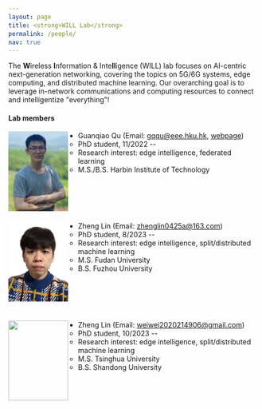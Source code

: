 ```yaml
---
layout: page
title: <strong>WILL Lab</strong>
permalink: /people/
nav: true
---
```


The <strong>W</strong>ireless <strong>I</strong>nformation & Inte<strong>ll</strong>igence (WILL) lab focuses on AI-centric next-generation networking, covering the topics on 5G/6G systems, edge computing, and distributed machine learning. Our overarching goal is to leverage in-network communications and computing resources to connect and intelligentize "everything"!

#### Lab members

<img src = "../assets/img/Guanqiao_Qu.JPG" align = "left" width = "120" height="160" style="margin-right: 20px;">

- Guanqiao Qu (Email: gqqu@eee.hku.hk, [webpage](https://guanqiaoqu.com/))
  - PhD student, 11/2022 -- 
  - Research interest: edge intelligence, federated learning
  - M.S./B.S. Harbin Institute of Technology
 
 <br><br><br><br>
 
<img src = "../assets/img/Zheng_Lin.png" align = "left" width = "120" height="160" style="margin-right: 20px;">

- Zheng Lin (Email: zhenglin0425a@163.com)
  - PhD student, 8/2023 -- 
  - Research interest: edge intelligence, split/distributed machine learning
  - M.S. Fudan University
  - B.S. Fuzhou University

 <br><br><br><br>
 
<img src = "../assets/img/Wei_wei_photo.png" align = "left" width = "120" height="160" style="margin-right: 20px;">

- Zheng Lin (Email: weiwei2020214906@gmail.com)
  - PhD student, 10/2023 -- 
  - Research interest: edge intelligence, split/distributed machine learning
  - M.S. Tsinghua University  
  - B.S. Shandong University

